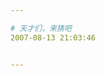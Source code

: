 ```yaml
---

# 天才们，来猜吧
2007-08-13 21:03:46


---
```



<img src="http://images.pingmag.jp/images/article/sea13.jpg" alt="">